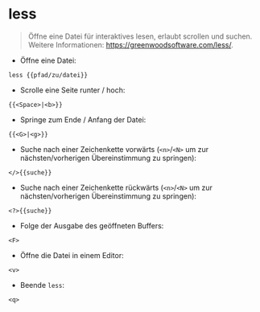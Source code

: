 # less

> Öffne eine Datei für interaktives lesen, erlaubt scrollen und suchen.
> Weitere Informationen: <https://greenwoodsoftware.com/less/>.

- Öffne eine Datei:

`less {{pfad/zu/datei}}`

- Scrolle eine Seite runter / hoch:

`{{<Space>|<b>}}`

- Springe zum Ende / Anfang der Datei:

`{{<G>|<g>}}`

- Suche nach einer Zeichenkette vorwärts (`<n>`/`<N>` um zur nächsten/vorherigen Übereinstimmung zu springen):

`</>{{suche}}`

- Suche nach einer Zeichenkette rückwärts (`<n>`/`<N>` um zur nächsten/vorherigen Übereinstimmung zu springen):

`<?>{{suche}}`

- Folge der Ausgabe des geöffneten Buffers:

`<F>`

- Öffne die Datei in einem Editor:

`<v>`

- Beende `less`:

`<q>`
